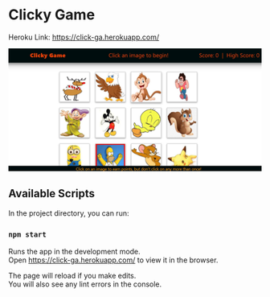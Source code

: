 
# Clicky Game

Heroku Link: https://click-ga.herokuapp.com/

   ![Alt Text](https://github.com/etabdi/click-game/blob/master/src/images/home.JPG)



## Available Scripts

In the project directory, you can run:

### `npm start`

Runs the app in the development mode.<br />
Open https://click-ga.herokuapp.com/ to view it in the browser.

The page will reload if you make edits.<br />
You will also see any lint errors in the console.
